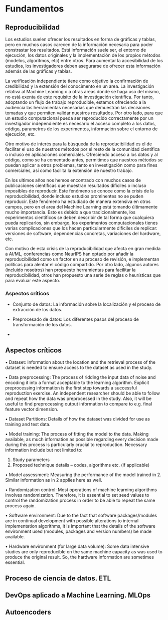 # Fundamentos


## Reproducibilidad

Los estudios suelen ofrecer los resultados en forma de gráficas y tablas, pero en muchos casos
carecen de la información necesaria para poder constrastar los resultados. Está información suele
ser, el entorno de ejecución, los datos originales y la implementación de los propios métodos (modelos,
algoritmos, etc) entre otros. Para aumentar la accesibilidad de los estudios, los investigadores deben asegurarse
de ofrecer esta información además de las gráficas y tablas.

La verificación independiente tiene como objetivo la confirmación de credibilidad y la extensión del conocimento
en un area. La investigación relativa al Machine Learning o a otras areas donde se haga uso del mismo, no
está exenta de este requisito de la investigación científica. Por tanto, adoptando un flujo de trabajo reproducible, estamos
ofreciendo a la audiencia las herramientas necesarias que demuestran las decisiones tomadas y que permiten validar nuestros resultados.
Por otro lado, para que un estudio computacional pueda  ser reproducido correctamente por un investigador independiente
 es necesario el acceso completo a los datos, código, parametros de los experimentos, información sobre el entorno de ejecución, etc.
 
 
Otro motivo de interés para la búsqueda de la reproducibilidad es el de facilitar el uso de nuestros métodos por el resto
de la comunidad científica o incluso en aplicaciones comerciales. Ofreciendo acceso a los datos y al código, como se ha comentado antes,
permitimos que nuestros métodos se puedan aplicar a otros problemas, tanto en investigación como para fines comerciales, así como
facilita la extensión de nuestro trabajo.


En los ultimos años nos hemos encontrado con muchos casos de publicaciones cientificas que
muestran resultados dificiles o incluso imposibles de reproducir. Este fenómeno se conoce como
la crisis de la reproducibilidad, donde incluso estudios prominentes no se puden reproducir.
Este fenómeno ha estudiado de manera extensiva en otros campos, pero en el area del Machine Learning
está tomando últimamente mucho importancia. Esto es debido a que tradicionalmente, los experimentos
científicos se deben describir de tal forma que cualquiera pueda replicarlos, sin embargo, los experimentos
computacionales tienes varias complicaciones que los hacen particularmente dificiles de replicar: versiones
de software, dependencias concretas, variaciones del hardware, etc.

Con motivo de esta crisis de la reproducibilidad que afecta en gran medida a AI/ML, conferencias como
NeurIPS han optado por añadir la reproducibilidad como un factor en su proceso de revisión, e implementan
políticas para alentar el código compartido. Por otro lado, algunos autores (incluido nosotros) han propuesto
herramientas para facilitar la reproducibilidad, otros han propuesto una serie de reglas o heurísticas que
para evaluar este aspecto.


### Aspectos críticos


- Conjunto de datos: La información sobre la localización y el proceso de extracción de los datos.

- Preprocesado de datos: Los diferentes pasos del proceso de transformación de los datos.

- 


## Aspectos críticos


• Dataset: Information about the location and the retrieval process of the dataset is needed to
ensure access to the dataset as used in the study.

• Data preprocessing: The process of ridding the input data of noise and encoding it into a
format acceptable to the learning algorithm. Explicit preprocessing information is the first
step towards a successful reproduction exercise. An independent researcher should be able
to follow and repeat how the data was preprocessed in the study. Also, it will be useful to
find preprocessing output information to compare to e.g. final feature vector dimension.

• Dataset Partitions: Details of how the dataset was divided for use as training and test data.

• Model training: The process of fitting the model to the data. Making available, as much
information as possible regarding every decision made during this process is particularly
crucial to reproduction. Necessary information include but not limited to:
1. Study parameters
2. Proposed technique details – codes, algorithms etc. (if applicable)

• Model assessment: Measuring the performance of the model trained in 2. Similar information as in 2 applies here as well.

• Randomization control: Most operations of machine learning algorithms involves randomization. Therefore, it is essential to set seed values to control the randomization process in
order to be able to repeat the same process again.

• Software environment: Due to the fact that software packages/modules are in continual
development with possible alterations to internal implementation algorithms, it is important
that the details of the software environment used (modules, packages and version numbers)
be made available.

• Hardware environment (for large data volume): Some data intensive studies are only
reproducible on the same machine capacity as was used to produce the original result. So,
the hardware information are sometimes essential.


## Proceso de ciencia de datos. ETL



## DevOps aplicado a Machine Learning. MLOps 



## Autoencoders
